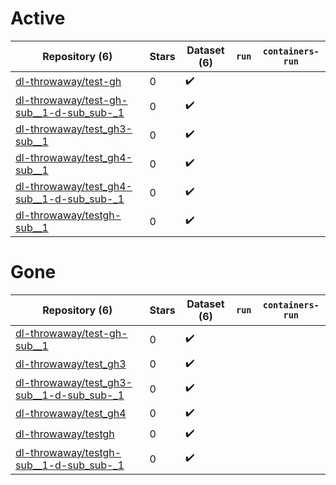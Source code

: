 # Active
| Repository (6) | Stars | Dataset (6) | `run` | `containers-run` |
| --- | --- | --- | --- | --- |
| [dl-throwaway/test-gh](https://github.com/dl-throwaway/test-gh) | 0 | :heavy_check_mark: |  |  |
| [dl-throwaway/test-gh-sub__1-d-sub_sub-_1](https://github.com/dl-throwaway/test-gh-sub__1-d-sub_sub-_1) | 0 | :heavy_check_mark: |  |  |
| [dl-throwaway/test_gh3-sub__1](https://github.com/dl-throwaway/test_gh3-sub__1) | 0 | :heavy_check_mark: |  |  |
| [dl-throwaway/test_gh4-sub__1](https://github.com/dl-throwaway/test_gh4-sub__1) | 0 | :heavy_check_mark: |  |  |
| [dl-throwaway/test_gh4-sub__1-d-sub_sub-_1](https://github.com/dl-throwaway/test_gh4-sub__1-d-sub_sub-_1) | 0 | :heavy_check_mark: |  |  |
| [dl-throwaway/testgh-sub__1](https://github.com/dl-throwaway/testgh-sub__1) | 0 | :heavy_check_mark: |  |  |

# Gone
| Repository (6) | Stars | Dataset (6) | `run` | `containers-run` |
| --- | --- | --- | --- | --- |
| [dl-throwaway/test-gh-sub__1](https://github.com/dl-throwaway/test-gh-sub__1) | 0 | :heavy_check_mark: |  |  |
| [dl-throwaway/test_gh3](https://github.com/dl-throwaway/test_gh3) | 0 | :heavy_check_mark: |  |  |
| [dl-throwaway/test_gh3-sub__1-d-sub_sub-_1](https://github.com/dl-throwaway/test_gh3-sub__1-d-sub_sub-_1) | 0 | :heavy_check_mark: |  |  |
| [dl-throwaway/test_gh4](https://github.com/dl-throwaway/test_gh4) | 0 | :heavy_check_mark: |  |  |
| [dl-throwaway/testgh](https://github.com/dl-throwaway/testgh) | 0 | :heavy_check_mark: |  |  |
| [dl-throwaway/testgh-sub__1-d-sub_sub-_1](https://github.com/dl-throwaway/testgh-sub__1-d-sub_sub-_1) | 0 | :heavy_check_mark: |  |  |
